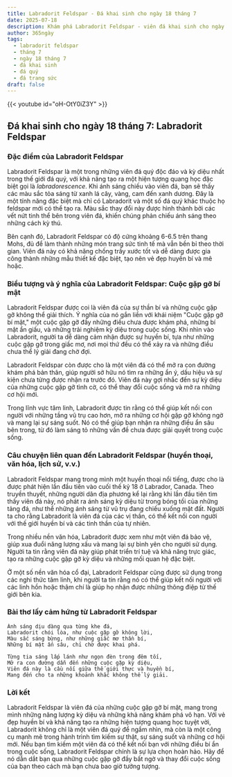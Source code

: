 ```yaml
---
title: Labradorit Feldspar - Đá khai sinh cho ngày 18 tháng 7
date: 2025-07-18
description: Khám phá Labradorit Feldspar - viên đá khai sinh cho ngày 18 tháng 7, biểu tượng của Cuộc gặp gỡ bí mật. Cùng tìm hiểu ý nghĩa sâu sắc của viên đá độc đáo này.
author: 365ngày
tags:
  - labradorit feldspar
  - tháng 7
  - ngày 18 tháng 7
  - đá khai sinh
  - đá quý
  - đá trang sức
draft: false
---
```


{{< youtube id="oH-OtY0iZ3Y" >}}

## Đá khai sinh cho ngày 18 tháng 7: Labradorit Feldspar

### Đặc điểm của Labradorit Feldspar

Labradorit Feldspar là một trong những viên đá quý độc đáo và kỳ diệu nhất trong thế giới đá quý, với khả năng tạo ra một hiện tượng quang học đặc biệt gọi là _labradorescence_. Khi ánh sáng chiếu vào viên đá, bạn sẽ thấy các màu sắc tỏa sáng từ xanh lá cây, vàng, cam đến xanh dương. Đây là một tính năng đặc biệt mà chỉ có Labradorit và một số đá quý khác thuộc họ feldspar mới có thể tạo ra. Màu sắc thay đổi này được hình thành bởi các vết nứt tinh thể bên trong viên đá, khiến chúng phản chiếu ánh sáng theo những cách kỳ thú.

Bên cạnh đó, Labradorit Feldspar có độ cứng khoảng 6-6.5 trên thang Mohs, đủ để làm thành những món trang sức tinh tế mà vẫn bền bỉ theo thời gian. Viên đá này có khả năng chống trầy xước tốt và dễ dàng được gia công thành những mẫu thiết kế đặc biệt, tạo nên vẻ đẹp huyền bí và mê hoặc.

### Biểu tượng và ý nghĩa của Labradorit Feldspar: Cuộc gặp gỡ bí mật

Labradorit Feldspar được coi là viên đá của sự thần bí và những cuộc gặp gỡ không thể giải thích. Ý nghĩa của nó gắn liền với khái niệm "Cuộc gặp gỡ bí mật," một cuộc gặp gỡ đầy những điều chưa được khám phá, những bí mật ẩn giấu, và những trải nghiệm kỳ diệu trong cuộc sống. Khi nhìn vào Labradorit, người ta dễ dàng cảm nhận được sự huyền bí, tựa như những cuộc gặp gỡ trong giấc mơ, nơi mọi thứ đều có thể xảy ra và những điều chưa thể lý giải đang chờ đợi.

Labradorit Feldspar còn được cho là một viên đá có thể mở ra con đường khám phá bản thân, giúp người sở hữu nó tìm ra những ẩn ý, dấu hiệu và sự kiện chưa từng được nhận ra trước đó. Viên đá này gợi nhắc đến sự kỳ diệu của những cuộc gặp gỡ tình cờ, có thể thay đổi cuộc sống và mở ra những cơ hội mới.

Trong lĩnh vực tâm linh, Labradorit được tin rằng có thể giúp kết nối con người với những tầng vũ trụ cao hơn, mở ra những cơ hội gặp gỡ không ngờ và mang lại sự sáng suốt. Nó có thể giúp bạn nhận ra những điều ẩn sâu bên trong, từ đó làm sáng tỏ những vấn đề chưa được giải quyết trong cuộc sống.

### Câu chuyện liên quan đến Labradorit Feldspar (huyền thoại, văn hóa, lịch sử, v.v.)

Labradorit Feldspar mang trong mình một huyền thoại nổi tiếng, được cho là được phát hiện lần đầu tiên vào cuối thế kỷ 18 ở Labrador, Canada. Theo truyền thuyết, những người dân địa phương kể lại rằng khi lần đầu tiên tìm thấy viên đá này, nó phát ra ánh sáng kỳ diệu từ trong bóng tối của những tảng đá, như thể những ánh sáng từ vũ trụ đang chiếu xuống mặt đất. Người ta cho rằng Labradorit là viên đá của các vị thần, có thể kết nối con người với thế giới huyền bí và các tinh thần của tự nhiên.

Trong nhiều nền văn hóa, Labradorit được xem như một viên đá bảo vệ, giúp xua đuổi năng lượng xấu và mang lại sự bình yên cho người sử dụng. Người ta tin rằng viên đá này giúp phát triển trí tuệ và khả năng trực giác, tạo ra những cuộc gặp gỡ kỳ diệu và những mối quan hệ đặc biệt.

Ở một số nền văn hóa cổ đại, Labradorit Feldspar cũng được sử dụng trong các nghi thức tâm linh, khi người ta tin rằng nó có thể giúp kết nối người với các linh hồn hoặc thậm chí là giúp họ nhận được những thông điệp từ thế giới bên kia.

### Bài thơ lấy cảm hứng từ Labradorit Feldspar

```
Ánh sáng dịu dàng qua từng khe đá,  
Labradorit chói lòa, như cuộc gặp gỡ không lời,  
Màu sắc sáng bừng, như những giấc mơ thần bí,  
Những bí mật ẩn sâu, chỉ chờ được khai phá.

Từng tia sáng lấp lánh như ngọn đèn trong đêm tối,  
Mở ra con đường dẫn đến những cuộc gặp kỳ diệu,  
Viên đá này là cầu nối giữa thế giới thực và huyền bí,  
Mang đến cho ta những khoảnh khắc không thể lý giải.
```

### Lời kết

Labradorit Feldspar là viên đá của những cuộc gặp gỡ bí mật, mang trong mình những năng lượng kỳ diệu và những khả năng khám phá vô hạn. Với vẻ đẹp huyền bí và khả năng tạo ra những hiện tượng quang học tuyệt vời, Labradorit không chỉ là một viên đá quý để ngắm nhìn, mà còn là một công cụ mạnh mẽ trong hành trình tìm kiếm sự thật, sự sáng suốt và những cơ hội mới. Nếu bạn tìm kiếm một viên đá có thể kết nối bạn với những điều bí ẩn trong cuộc sống, Labradorit Feldspar chính là sự lựa chọn hoàn hảo. Hãy để nó dẫn dắt bạn qua những cuộc gặp gỡ đầy bất ngờ và thay đổi cuộc sống của bạn theo cách mà bạn chưa bao giờ tưởng tượng.